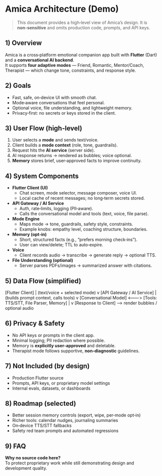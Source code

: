 # Amica Architecture (Demo)

> This document provides a high‑level view of Amica’s design. It is **non‑sensitive** and omits production code, prompts, and API keys.

## 1) Overview
Amica is a cross‑platform emotional companion app built with **Flutter** (Dart) and a **conversational AI backend**.  
It supports **four adaptive modes** — Friend, Romantic, Mentor/Coach, Therapist — which change tone, constraints, and response style.

## 2) Goals
- Fast, safe, on‑device UI with smooth chat.
- Mode‑aware conversations that feel personal.
- Optional voice, file understanding, and lightweight memory.
- Privacy‑first: no secrets or keys stored in the client.

## 3) User Flow (high‑level)
1. User selects a **mode** and sends text/voice.
2. Client builds a **mode context** (role, tone, guardrails).
3. Request hits the **AI service** (server side).
4. AI response returns → rendered as bubbles; voice optional.
5. **Memory** stores brief, user‑approved facts to improve continuity.

## 4) System Components
- **Flutter Client (UI)**
  - Chat screen, mode selector, message composer, voice UI.
  - Local cache of recent messages; no long‑term secrets stored.
- **API Gateway / AI Service**
  - Auth, rate‑limits, logging (PII‑aware).
  - Calls the conversational model and tools (text, voice, file parse).
- **Mode Engine**
  - Maps mode → tone, guardrails, safety style, constraints.
  - Example knobs: empathy level, coaching structure, boundaries.
- **Memory (opt‑in)**
  - Short, structured facts (e.g., “prefers morning check‑ins”).
  - User can view/delete; TTL to auto‑expire.
- **Voice**
  - Client records audio → transcribe → generate reply → optional TTS.
- **File Understanding (optional)**
  - Server parses PDFs/images → summarized answer with citations.

## 5) Data Flow (simplified)
[Flutter Client]
    |  (text/voice + selected mode)
    v
[API Gateway / AI Service]
    |  (builds prompt context, calls tools)
    v
[Conversational Model] <---> [Tools: TTS/STT, File Parser, Memory]
    |
    v
[Response to Client] --> render bubbles / optional audio

## 6) Privacy & Safety
- No API keys or prompts in the client app.
- Minimal logging; PII redaction where possible.
- Memory is **explicitly user‑approved** and deletable.
- Therapist mode follows supportive, **non‑diagnostic** guidelines.

## 7) Not Included (by design)
- Production Flutter source
- Prompts, API keys, or proprietary model settings
- Internal evals, datasets, or dashboards

## 8) Roadmap (selected)
- Better session memory controls (export, wipe, per‑mode opt‑in)
- Richer tools: calendar nudges, journaling summaries
- On‑device TTS/STT fallbacks
- Safety red team prompts and automated regressions

## 9) FAQ
**Why no source code here?**  
To protect proprietary work while still demonstrating design and development quality.

